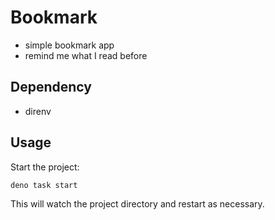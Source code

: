 # Bookmark

- simple bookmark app
- remind me what I read before

## Dependency

- direnv

## Usage

Start the project:

```
deno task start
```

This will watch the project directory and restart as necessary.
